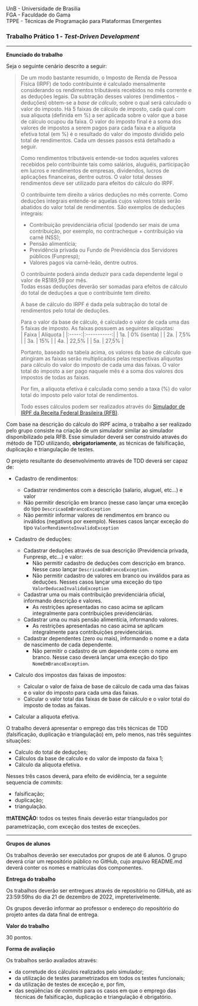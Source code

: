 UnB - Universidade de Brasilia  
FGA - Faculdade do Gama  
TPPE - Técnicas de Programação para Plataformas Emergentes  

### Trabalho Prático 1 - _Test-Driven Development_

---

**Enunciado do trabalho** 

Seja o seguinte cenário descrito a seguir:

> De um modo bastante resumido, o Imposto de Renda de Pessoa Física (IRPF) de
> todo contribuinte é calculado mensalmente considerando os rendimentos
> tributáveis recebidos no mês corrente e as deduções legais. Da subtração
> desses valores (rendimentos - deduções) obtem-se a *base de cálculo*, sobre o
> qual será calculado o valor do imposto. Há 5 faixas de cálculo de imposto,
> cada qual com sua alíquota (definida em \%) a ser aplicada sobre o valor que a
> base de cálculo ocupou da faixa. O valor do imposto final é a soma dos valores
> de impostos a serem pagos para cada faixa e a alíquota efetiva total (em \%) é
> o resultado do valor do imposto dividido pelo total de rendimentos. Cada um
> desses passos está detalhado a seguir.
>
> Como rendimentos tributáveis entende-se todos aqueles valores recebidos pelo
> contribuinte tais como salários, aluguéis, participação em lucros e
> rendimentos de empresas, dividendos, lucros de aplicações financeiras, dentre
> outros. O valor total desses rendimentos deve ser utilizado para efeitos do
> cálculo do IRPF. 
>
> O contribuinte tem direito a vários deduções no mês corrente. Como deduções
> integrais entende-se aquelas cujos valores totais serão abatidos do valor
> total de rendimentos. São exemplos de deduções integrais: 
> * Contribuição previdenciária oficial (podendo ser mais de uma contribuição,
>   por exemplo, no contracheque + contribuição via carnê INSS);
> * Pensão alimentícia;
> * Previdência privada ou Fundo de Previdência dos Servidores públicos
>   (Funpresp); 
> * Valores pagos via carnê-leão, dentre outros.  
>
> O contribuinte poderá ainda deduzir para cada dependente legal o valor de
> R$189,59 por mês.  
> Todas essas deduções deverão ser somadas para efeitos de cálculo do total de
> deduções a que o contribuinte tem direito.  
> 
> A base de cálculo do IRPF é dada pela subtração do total de rendimentos pelo
> total de deduções. 
> 
> Para o valor da base de cálculo, é calculado o valor de cada uma das 5 faixas
> de imposto. As faixas possuem as seguintes alíquotas:   
> | Faixa | Alíquota    |
> |:-----:|:-----------:|
> | 1a.   | 0% (isenta) |
> | 2a.   | 7,5%        |
> | 3a.   | 15%         |
> | 4a.   | 22,5%       |
> | 5a.   | 27,5%       |
>
>
> Portanto, baseado na tabela acima, os valores da base de cálculo que atingiram
> as faixas serão multiplicados pelas respectivas alíquotas para cálculo do
> valor do imposto de cada uma das faixas. O valor total do imposto a ser pago
> naquele mês é a soma dos valores dos impostos de todas as faixas. 
> 
> Por fim, a alíquota efetiva é calculada como sendo a taxa (%) do valor total
> do imposto pelo valor total de rendimentos. 
>
> Todo esses cálculos podem ser realizados através do [Simulador de IRPF da
> Receita Federal Brasileira (RFB)](https://www27.receita.fazenda.gov.br/simulador-irpf/). 


Com base na descrição do cálculo do IRPF acima, o trabalho a ser realizado pelo
grupo consiste na criação de um simulador similar ao simulador disponibilizado
pela RFB. Esse simulador deverá ser construído através do método de TDD
utilizando, **obrigatoriamente**, as técnicas de falsificação, duplicação e
triangulação de testes. 

O projeto resultante do desenvolvimento através de TDD deverá ser capaz de:  

* Cadastro de rendimentos: 
  * Cadastrar rendimentos com a descrição (salario, aluguel, etc...) e valor
  * Não permitir descrição em branco (nesse caso lançar uma exceção do tipo
    ```DescricaoEmBrancoException```
  * Não permitir informar valores de rendimentos em branco ou inválidos
    (negativos por exemplo). Nesses casos lançar exceção do tipo
```ValorRendimentoInvalidoException``` 

* Cadastro de deduções: 
  * Cadastrar deduções através de sua descrição (Previdencia privada, Funpresp,
    etc...) e valor: 
    * Não permitir cadastro de deduções com descrição em branco. Nesse caso
      lançar ```DescricaoEmBrancoException```.
    * Não permitir cadastro de valores em branco ou inválidos para as deduções.
      Nesses casos lançar uma exceção do tipo ```ValorDeducaoInvalidoException``` 
  * Cadastrar uma ou mais contribuição previdenciária oficial, informando
    descrição e valores. 
    * As restrições apresentadas no caso acima se aplicam integralmente para
      contribuições previdenciárias.
  * Cadastrar uma ou mais pensão alimentícia, informando valores. 
    * As restrições apresentadas no caso acima se aplicam integralmente para
      contribuições previdenciárias.
  * Cadastrar dependentes (zero ou mais), informando o nome e a data de
    nascimento de cada dependente. 
    * Não permitir o cadastro de um dependente com o nome em branco. Nesse caso
      deverá lançar uma exceção do tipo ```NomeEmBrancoException```.

* Calculo dos impostos das faixas de impostos: 
  * Calcular o valor de faixa de base de cálculo de cada uma das faixas e o
    valor do imposto para cada uma das faixas. 
  * Calcular o valor total das faixas de base de cálculo e o valor total do
    imposto de todas as faixas. 

* Calcular a alíquota efetiva. 


O trabalho deverá apresentar o emprego das três técnicas de TDD (falsificação,
duplicação e triangulação) em, pelo menos, nas três seguintes situações: 

* Calculo do total de deduções; 
* Cálculos da base de calculo e do valor de imposto da faixa 1; 
* Cálculo da aliquota efetiva. 

Nesses três casos deverá, para efeito de evidência, ter a seguinte sequencia de
_commits_:
* falsificação; 
* duplicação; 
* triangulação.


:exclamation::exclamation::exclamation:**ATENÇÃO:** todos os testes finais
deverão estar triangulados por parametrização, com exceção dos testes de
exceções.

---

**Grupos de alunos**

Os trabalhos deverão ser executados por grupos de até 6 alunos. O grupo deverá
criar um repositório público no GitHub, cujo arquivo README.md deverá conter os
nomes e matrículas dos componentes. 

**Entrega do trabalho**

Os trabalhos deverão ser entregues através de repositório no GitHub, até as
23:59:59hs do dia 21 de dezembro de 2022, impreterivelmente. 

Os grupos deverão informar ao professor o endereço do repositório do projeto
antes da data final de entrega. 

**Valor do trabalho**

30 pontos. 

**Forma de avaliação**

Os trabalhos serão avaliados através:

- da corretude dos cálculos realizados pelo simulador;
- da utilização de testes parametrizados em todos os testes funcionais; 
- da utilização de testes de exceção e, por fim, 
- das seqüências de _commits_ para os casos em que o emprego das técnicas de
  falsificação, duplicação e triangulação é obrigatório.
